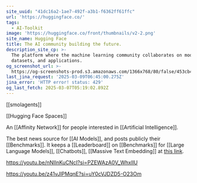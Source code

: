 ```yaml
---
site_uuid: "41dc16a2-1ae7-492f-a3b1-f6362ff61ffc"
url: 'https://huggingface.co/'
tags:
  - AI-Toolkit
image: 'https://huggingface.co/front/thumbnails/v2-2.png'
site_name: Hugging Face
title: The AI community building the future.
description_site_cp: >-
  The platform where the machine learning community collaborates on models,
  datasets, and applications.
og_screenshot_url: >-
  https://og-screenshots-prod.s3.amazonaws.com/1366x768/80/false/453cb49f45b2d3e3003607d9987cfb5ca578753f989a8319ebc27ad4ecfad156.jpeg
last_jina_request: '2025-03-09T06:45:00.275Z'
jina_error: 'HTTP error! status: 429'
og_last_fetch: 2025-03-07T05:19:02.892Z
---
```

[[smolagents]]

[[Hugging Face Spaces]]

An [[Affinity Network]] for people interested in [[Artificial Intelligence]].

The best news source for [[AI Models]], and posts publicly their [[Benchmarks]].  It keeps a [[Leaderboard]] on [[Benchmarks]] for [[Large Language Models]], [[Chatbots]], [[Massive Text Embedding]] at [this link](https://huggingface.co/collections/open-llm-leaderboard/the-big-benchmarks-collection-64faca6335a7fc7d4ffe974a). 

https://youtu.be/nNIlnKuCNcI?si=PZEWAzA0V_WhxIlU


https://youtu.be/z41vJlPMqnE?si=uY0cVJDZD5-O23Om

